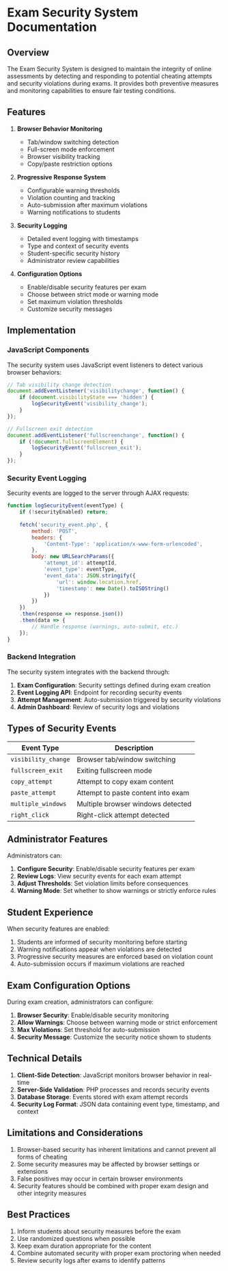 # Exam Security System Documentation

## Overview

The Exam Security System is designed to maintain the integrity of online assessments by detecting and responding to potential cheating attempts and security violations during exams. It provides both preventive measures and monitoring capabilities to ensure fair testing conditions.

## Features

1. **Browser Behavior Monitoring**
   - Tab/window switching detection
   - Full-screen mode enforcement
   - Browser visibility tracking
   - Copy/paste restriction options

2. **Progressive Response System**
   - Configurable warning thresholds
   - Violation counting and tracking
   - Auto-submission after maximum violations
   - Warning notifications to students

3. **Security Logging**
   - Detailed event logging with timestamps
   - Type and context of security events
   - Student-specific security history
   - Administrator review capabilities

4. **Configuration Options**
   - Enable/disable security features per exam
   - Choose between strict mode or warning mode
   - Set maximum violation thresholds
   - Customize security messages

## Implementation

### JavaScript Components

The security system uses JavaScript event listeners to detect various browser behaviors:

```javascript
// Tab visibility change detection
document.addEventListener('visibilitychange', function() {
    if (document.visibilityState === 'hidden') {
        logSecurityEvent('visibility_change');
    }
});

// Fullscreen exit detection
document.addEventListener('fullscreenchange', function() {
    if (!document.fullscreenElement) {
        logSecurityEvent('fullscreen_exit');
    }
});
```

### Security Event Logging

Security events are logged to the server through AJAX requests:

```javascript
function logSecurityEvent(eventType) {
    if (!securityEnabled) return;
    
    fetch('security_event.php', {
        method: 'POST',
        headers: {
            'Content-Type': 'application/x-www-form-urlencoded',
        },
        body: new URLSearchParams({
            'attempt_id': attemptId,
            'event_type': eventType,
            'event_data': JSON.stringify({
                'url': window.location.href,
                'timestamp': new Date().toISOString()
            })
        })
    })
    .then(response => response.json())
    .then(data => {
        // Handle response (warnings, auto-submit, etc.)
    });
}
```

### Backend Integration

The security system integrates with the backend through:

1. **Exam Configuration**: Security settings defined during exam creation
2. **Event Logging API**: Endpoint for recording security events
3. **Attempt Management**: Auto-submission triggered by security violations
4. **Admin Dashboard**: Review of security logs and violations

## Types of Security Events

| Event Type | Description |
|------------|-------------|
| `visibility_change` | Browser tab/window switching |
| `fullscreen_exit` | Exiting fullscreen mode |
| `copy_attempt` | Attempt to copy exam content |
| `paste_attempt` | Attempt to paste content into exam |
| `multiple_windows` | Multiple browser windows detected |
| `right_click` | Right-click attempt detected |

## Administrator Features

Administrators can:

1. **Configure Security**: Enable/disable security features per exam
2. **Review Logs**: View security events for each exam attempt
3. **Adjust Thresholds**: Set violation limits before consequences
4. **Warning Mode**: Set whether to show warnings or strictly enforce rules

## Student Experience

When security features are enabled:

1. Students are informed of security monitoring before starting
2. Warning notifications appear when violations are detected
3. Progressive security measures are enforced based on violation count
4. Auto-submission occurs if maximum violations are reached

## Exam Configuration Options

During exam creation, administrators can configure:

1. **Browser Security**: Enable/disable security monitoring
2. **Allow Warnings**: Choose between warning mode or strict enforcement
3. **Max Violations**: Set threshold for auto-submission
4. **Security Message**: Customize the security notice shown to students

## Technical Details

1. **Client-Side Detection**: JavaScript monitors browser behavior in real-time
2. **Server-Side Validation**: PHP processes and records security events
3. **Database Storage**: Events stored with exam attempt records
4. **Security Log Format**: JSON data containing event type, timestamp, and context

## Limitations and Considerations

1. Browser-based security has inherent limitations and cannot prevent all forms of cheating
2. Some security measures may be affected by browser settings or extensions
3. False positives may occur in certain browser environments
4. Security features should be combined with proper exam design and other integrity measures

## Best Practices

1. Inform students about security measures before the exam
2. Use randomized questions when possible
3. Keep exam duration appropriate for the content
4. Combine automated security with proper exam proctoring when needed
5. Review security logs after exams to identify patterns